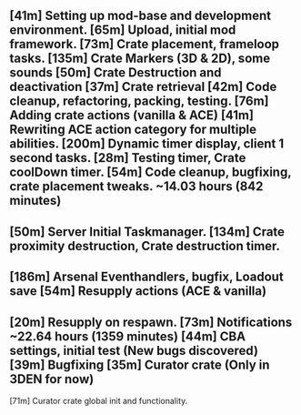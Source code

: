 [41m]  Setting up mod-base and development environment.
[65m]  Upload, initial mod framework.
[73m]  Crate placement, frameloop tasks.
[135m] Crate Markers (3D & 2D), some sounds
[50m]  Crate Destruction and deactivation
[37m]  Crate retrieval
[42m]  Code cleanup, refactoring, packing, testing.
[76m]  Adding crate actions (vanilla & ACE)
[41m]  Rewriting ACE action category for multiple abilities.
[200m] Dynamic timer display, client 1 second tasks.
[28m]  Testing timer, Crate coolDown timer.
[54m]  Code cleanup, bugfixing, crate placement tweaks.
~14.03 hours (842 minutes)
---
[50m]  Server Initial Taskmanager.
[134m] Crate proximity destruction, Crate destruction timer.
---
[186m] Arsenal Eventhandlers, bugfix, Loadout save
[54m]  Resupply actions (ACE & vanilla)
---
[20m]  Resupply on respawn.
[73m]  Notifications
~22.64 hours (1359 minutes)
[44m] CBA settings, initial test (New bugs discovered)
[39m] Bugfixing
[35m] Curator crate (Only in 3DEN for now)
---
[71m] Curator crate global init and functionality.